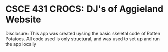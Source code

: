 # CSCE 431 CROCS: DJ's of Aggieland Website

Disclosure: This app was created uysing the basic skeletal code of Rotten Potatoes. 
All code used is only structural, and was used to set up and run the app locally


